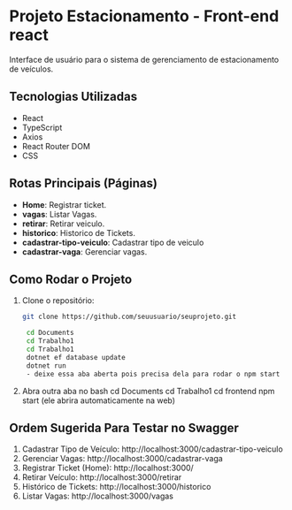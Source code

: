 #  Projeto Estacionamento - Front-end react

Interface de usuário para o sistema de gerenciamento de estacionamento de veículos.


##  Tecnologias Utilizadas
- React
- TypeScript
- Axios
- React Router DOM
- CSS

##  Rotas Principais (Páginas)
- **Home**: Registrar ticket.
- **vagas**: Listar Vagas.
- **retirar**: Retirar veiculo.
- **historico**: Historico de Tickets.
- **cadastrar-tipo-veiculo**: Cadastrar tipo de veiculo
- **cadastrar-vaga**: Gerenciar vagas.

##  Como Rodar o Projeto
1. Clone o repositório:
   ```bash
   git clone https://github.com/seuusuario/seuprojeto.git

    cd Documents
    cd Trabalho1
    cd Trabalho1
    dotnet ef database update
    dotnet run 
    - deixe essa aba aberta pois precisa dela para rodar o npm start

2. Abra outra aba no bash 
    cd Documents
    cd Trabalho1
    cd frontend
    npm start (ele abrira automaticamente na web)

## Ordem Sugerida Para Testar no Swagger
1. Cadastrar Tipo de Veículo: http://localhost:3000/cadastrar-tipo-veiculo
2. Gerenciar Vagas: http://localhost:3000/cadastrar-vaga
3. Registrar Ticket (Home): http://localhost:3000/
4. Retirar Veículo: http://localhost:3000/retirar
5. Histórico de Tickets: http://localhost:3000/historico
6. Listar Vagas: http://localhost:3000/vagas




